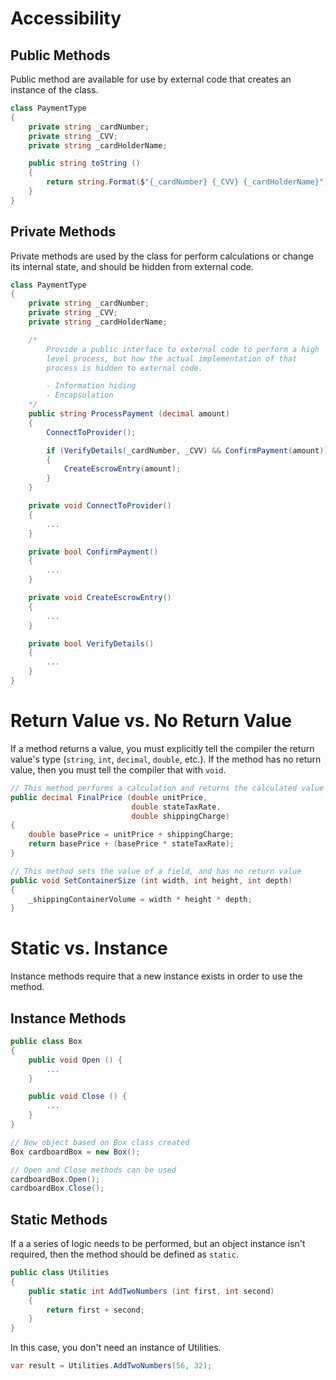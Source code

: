 # Accessibility

## Public Methods

Public method are available for use by external code that creates an instance of the class.

```cs
class PaymentType
{
    private string _cardNumber;
    private string _CVV;
    private string _cardHolderName;

    public string toString ()
    {
        return string.Format($"{_cardNumber} {_CVV} {_cardHolderName}")
    }
}
```

## Private Methods

Private methods are used by the class for perform calculations or change its internal state, and should be hidden from external code.

```cs
class PaymentType
{
    private string _cardNumber;
    private string _CVV;
    private string _cardHolderName;

    /*
        Provide a public interface to external code to perform a high
        level process, but how the actual implementation of that
        process is hidden to external code.

        - Information hiding
        - Encapsulation
    */
    public string ProcessPayment (decimal amount)
    {
        ConnectToProvider();

        if (VerifyDetails(_cardNumber, _CVV) && ConfirmPayment(amount))
        {
            CreateEscrowEntry(amount);
        }
    }

    private void ConnectToProvider()
    {
        ...
    }

    private bool ConfirmPayment()
    {
        ...
    }

    private void CreateEscrowEntry()
    {
        ...
    }

    private bool VerifyDetails()
    {
        ...
    }
}
```

# Return Value vs. No Return Value

If a method returns a value, you must explicitly tell the compiler the return value's type (`string`, `int`, `decimal`, `double`, etc.). If the method has no return value, then you must tell the compiler that with `void`.

```cs
// This method performs a calculation and returns the calculated value
public decimal FinalPrice (double unitPrice, 
                           double stateTaxRate, 
                           double shippingCharge)
{
    double basePrice = unitPrice + shippingCharge;
    return basePrice + (basePrice * stateTaxRate);
}

// This method sets the value of a field, and has no return value
public void SetContainerSize (int width, int height, int depth)
{
    _shippingContainerVolume = width * height * depth;
}
```

# Static vs. Instance

Instance methods require that a new instance exists in order to use the method.

## Instance Methods

```cs
public class Box
{
    public void Open () {
        ...
    }

    public void Close () {
        ...
    }
}

// New object based on Box class created
Box cardboardBox = new Box();

// Open and Close methods can be used
cardboardBox.Open();
cardboardBox.Close();
```

## Static Methods

If a a series of logic needs to be performed, but an object instance isn't required, then the method should be defined as `static`.

```cs
public class Utilities
{
    public static int AddTwoNumbers (int first, int second)
    {
        return first + second;
    }
}
```

In this case, you don't need an instance of Utilities.

```cs
var result = Utilities.AddTwoNumbers(56, 32);
```
